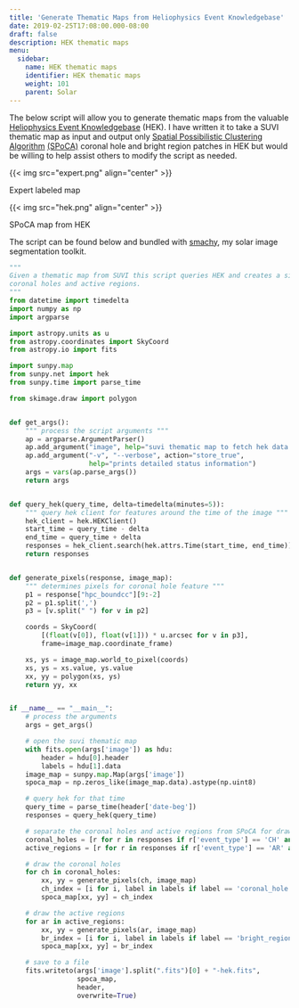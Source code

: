 ```yaml
---
title: 'Generate Thematic Maps from Heliophysics Event Knowledgebase'
date: 2019-02-25T17:08:00.000-08:00
draft: false
description: HEK thematic maps
menu:
  sidebar:
    name: HEK thematic maps
    identifier: HEK thematic maps
    weight: 101
    parent: Solar
---
```


The below script will allow you to generate thematic maps from the valuable [Heliophysics Event Knowledgebase](https://www.lmsal.com/hek/) (HEK). I have written it to take a SUVI thematic map as input and output only [Spatial Possibilistic Clustering Algorithm](https://arxiv.org/abs/1208.1483) [(SPoCA)](https://arxiv.org/abs/1208.1483) coronal hole and bright region patches in HEK but would be willing to help assist others to modify the script as needed.  


{{< img src="expert.png" align="center" >}}


Expert labeled map

{{< img src="hek.png" align="center" >}}

SPoCA map from HEK





The script can be found below and bundled with [smachy](https://github.com/jmbhughes/smachy), my solar image segmentation toolkit.

```py
"""
Given a thematic map from SUVI this script queries HEK and creates a similar SPoCA thematic map with only
coronal holes and active regions.
"""
from datetime import timedelta
import numpy as np
import argparse

import astropy.units as u
from astropy.coordinates import SkyCoord
from astropy.io import fits

import sunpy.map
from sunpy.net import hek
from sunpy.time import parse_time

from skimage.draw import polygon


def get_args():
    """ process the script arguments """
    ap = argparse.ArgumentParser()
    ap.add_argument("image", help="suvi thematic map to fetch hek data for")
    ap.add_argument("-v", "--verbose", action="store_true",
                    help="prints detailed status information")
    args = vars(ap.parse_args())
    return args


def query_hek(query_time, delta=timedelta(minutes=5)):
    """ query hek client for features around the time of the image """
    hek_client = hek.HEKClient()
    start_time = query_time - delta
    end_time = query_time + delta
    responses = hek_client.search(hek.attrs.Time(start_time, end_time))
    return responses


def generate_pixels(response, image_map):
    """ determines pixels for coronal hole feature """
    p1 = response["hpc_boundcc"][9:-2]
    p2 = p1.split(',')
    p3 = [v.split(" ") for v in p2]

    coords = SkyCoord(
        [(float(v[0]), float(v[1])) * u.arcsec for v in p3],
        frame=image_map.coordinate_frame)

    xs, ys = image_map.world_to_pixel(coords)
    xs, ys = xs.value, ys.value
    xx, yy = polygon(xs, ys)
    return yy, xx


if __name__ == "__main__":
    # process the arguments
    args = get_args()

    # open the suvi thematic map
    with fits.open(args['image']) as hdu:
        header = hdu[0].header
        labels = hdu[1].data
    image_map = sunpy.map.Map(args['image'])
    spoca_map = np.zeros_like(image_map.data).astype(np.uint8)

    # query hek for that time
    query_time = parse_time(header['date-beg'])
    responses = query_hek(query_time)

    # separate the coronal holes and active regions from SPoCA for drawing
    coronal_holes = [r for r in responses if r['event_type'] == 'CH' and r['frm_name'] == 'SPoCA']
    active_regions = [r for r in responses if r['event_type'] == 'AR' and r['frm_name'] == 'SPoCA']

    # draw the coronal holes
    for ch in coronal_holes:
        xx, yy = generate_pixels(ch, image_map)
        ch_index = [i for i, label in labels if label == 'coronal_hole'][0]
        spoca_map[xx, yy] = ch_index

    # draw the active regions
    for ar in active_regions:
        xx, yy = generate_pixels(ar, image_map)
        br_index = [i for i, label in labels if label == 'bright_region'][0]
        spoca_map[xx, yy] = br_index

    # save to a file
    fits.writeto(args['image'].split(".fits")[0] + "-hek.fits",
                 spoca_map,
                 header,
                 overwrite=True)
```
